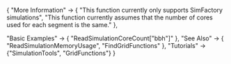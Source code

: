 {
  "More Information" ->
   {
    "This function currently only supports SimFactory simulations",
    "This function currently assumes that the number of cores used for each segment is the same."
   },

  "Basic Examples" -> {
    "ReadSimulationCoreCount[\"bbh\"]"
    },
  "See Also" -> {
    "ReadSimulationMemoryUsage", "FindGridFunctions"
   },
  "Tutorials" -> {"SimulationTools", "GridFunctions"}
}
